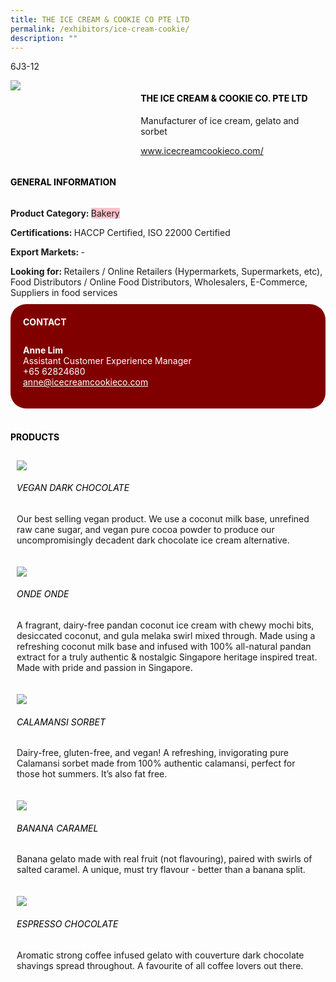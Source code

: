 ```yaml
---
title: THE ICE CREAM & COOKIE CO PTE LTD
permalink: /exhibitors/ice-cream-cookie/
description: ""
---
```

<head>
	<div class="flex-paragraph">
		<!--hi there! this is a comment and will provide you with instructional guides-->
		<!--insert booth number here!-->
		<p style="text-transform: uppercase">6J3-12</p></div>
			<div class="flex-container" style="display: flex; flex-wrap: wrap;">
				<!--insert DOWNLOAD link of company logo between the " marks!-->
			<div class="card sgds" style="flex: 1 1 40%; display: block;"><img src="https://drive.google.com/uc?id=1tRMh6_bqm5x5XsDgVwGGZcqhIB78ug7n&export=download"></div>
	<div class="card-sgds" style="flex: 1 1 58%; display: block; margin-left: 3px">
		<h4 style="text-transform: uppercase; color: black;"><!--insert the exhibitor's name between the <b> tags here--><b>THE ICE CREAM & COOKIE CO. PTE LTD</b></h4><!--insert the exhibitor's description between the <p> tags here-->
		<p>Manufacturer of ice cream, gelato and sorbet<p>
		<!--insert the exhibitor's website link, making sure there is "https:// www." present please. make sure the entire https link goes in between the " marks-->
		<p><a href="https://www.icecreamcookieco.com/" target="_blank"><!--insert the www website link here (no need for https)-->www.icecreamcookieco.com/</a></p>
	</div>
</div>
</head>

<body>
	<h4 style="text-transform: uppercase; color: black;"><b>General Information</b></h4>
		<div class="flex-container" style="display: flex; flex-wrap: wrap;">
			<div class="card sgds" style="flex: 1 1 65%; display: block; align-self: stretch">
			<div class="flex-paragraph">
			<p><b>Product Category: </b><span style=" background-color: pink; border-radius: 10 px;"><!--insert the exhibitor's pdt cat between the <p> tags here-->Bakery</span></p> 
				<p><b>Certifications: </b><!--insert all the exhibitor's certifications between the </b> and </p> here-->HACCP Certified, ISO 22000 Certified<p>
			<p><b>Export Markets: </b><!--insert all the exhibitor's export markets between the </b> and </p> here-->- <p>
			<p style="margin-bottom: 10px;"><b>Looking for: </b><!--insert all the exhibitor's potential business partners between the </b> and </p> here-->Retailers / Online Retailers (Hypermarkets, Supermarkets, etc), Food Distributors / Online Food Distributors, Wholesalers, E-Commerce, Suppliers in food services</p>
			</div>
		</div>
		<div class="card sgds" style="flex: 1 1 35%; padding: 10px; display: block; background-color: maroon; border-radius: 25px; align-self: center;">
		<h4 style="color: white; margin-top: 10px; margin-left: 10px;">CONTACT</h4>
		<div class="flex-paragraph">
			<!--replace with exhibitor's: -->
			<p style="padding: 10px; color: white;"><b><!-- POC name-->Anne Lim</b><br><!-- designation-->Assistant Customer Experience Manager <br><!--contact number-->+65 62824680<br><!-- for linking purposes, insert their email after "mailto:"...--><a href="mailto:anne@icecreamcookieco.com" style="color: white;"><!--...and also include the display email before </a> here-->anne@icecreamcookieco.com</a></p>
		</div>
			</div>
		</div>
	<br>
		<h4 style="text-transform: uppercase; color: black;"><b>products</b></h4>
<div style="display: flex; flex-wrap: wrap;">
  <div class="card sgds" style="flex: 1 1 47%; margin: 10px; display: block;"><!--insert the exhibitor's DOWNLOAD image for product between the " marks here-->
	<div class="flex-image" style="display: block;"><img src="https://drive.google.com/uc?id=1_wZDpW9Hmpy9qQiM_-DabnzlzctA5aF8&export=download"></div>
	<div class="flex-paragraph">
		<h6 style="text-transform: uppercase; color: black;"><!--insert product name before </h6> and product description after <p>-->Vegan Dark Chocolate</h6>
		<p>Our best selling vegan product. We use a coconut milk base, unrefined raw cane sugar, and vegan pure cocoa powder to produce our uncompromisingly decadent dark chocolate ice cream alternative.</p></div>
	</div>
		<div class="card sgds" style="flex: 1 1 47%; margin: 10px; display: block;">
		<div class="flex-image" style="display: block;"><img src="https://drive.google.com/uc?id=1jpZB80SdDm5aqhWqzciLJS2gijiNTOls&export=download"></div>
	<div class="flex-paragraph">
		<h6 style="text-transform: uppercase; color: black;">Onde Onde</h6>
		<p>A fragrant, dairy-free pandan coconut ice cream with chewy mochi bits, desiccated coconut, and gula melaka swirl mixed through. Made using a refreshing coconut milk base and infused with 100% all-natural pandan extract for a truly authentic & nostalgic Singapore heritage inspired treat. Made with pride and passion in Singapore.</p></div>
	</div>
		<div class="card sgds" style="flex: 1 1 47%; margin: 10px; display: block;">
		<div class="flex-image" style="display: block;"><img src="https://drive.google.com/uc?id=1hdJ3t95zZT-u2Nx5p8dByMOrZU_SRjfU&export=download"></div>
	<div class="flex-paragraph">
		<h6 style="text-transform: uppercase; color: black;">Calamansi Sorbet </h6>
		<p>Dairy-free, gluten-free, and vegan! A refreshing, invigorating pure Calamansi sorbet made from 100% authentic calamansi, perfect for those hot summers. It’s also fat free.</p></div>
		</div>
		<div class="card sgds" style="flex: 1 1 47%; margin: 10px; display: block;">
		<div class="flex-image" style="display: block;"><img src="https://drive.google.com/uc?id=1TtGEL4Fkqp7fpo8sO--3qw7CTUi7mmyq&export=download"></div>
	<div class="flex-paragraph">
		<h6 style="text-transform: uppercase; color: black;">Banana Caramel </h6>
		<p>Banana gelato made with real fruit (not flavouring), paired with swirls of salted caramel. A unique, must try flavour - better than a banana split.</p></div>
	</div>
		<div class="card sgds" style="flex: 1 1 47%; margin: 10px; display: block;">
		<div class="flex-image" style="display: block;"><img src="https://drive.google.com/uc?id=1igjjGG6u46Kl6ZcMzquavU1mOm1qq_jh&export=download"></div>
	<div class="flex-paragraph">
		<h6 style="text-transform: uppercase; color: black;">Espresso Chocolate</h6>
		<p>Aromatic strong coffee infused gelato with couverture dark chocolate shavings spread throughout. A favourite of all coffee lovers out there.</p></div>
	</div>
	<!--don't delete these 2 tags. double check how the layout looks on the right too and lemme know if there are any problems! thank u so much for ur hardwork!-->
	</div>
</body>